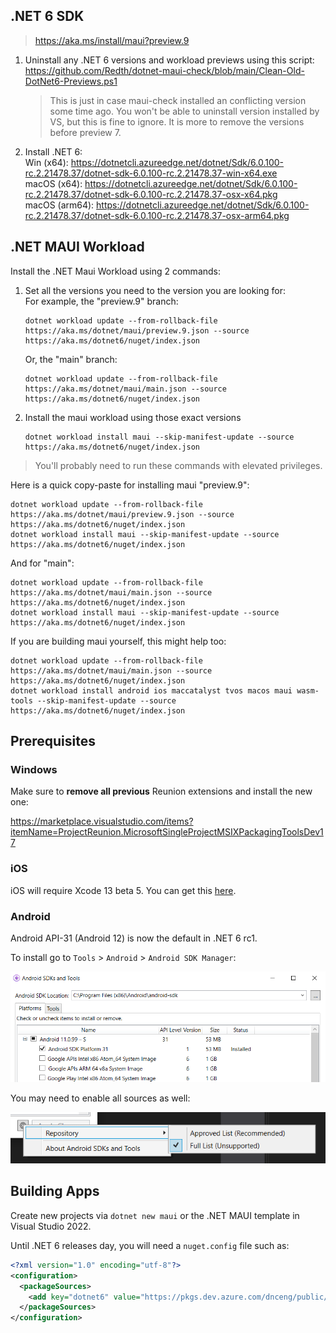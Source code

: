 ## .NET 6 SDK

> https://aka.ms/install/maui?preview.9


1. Uninstall any .NET 6 versions and workload previews using this script:  
   https://github.com/Redth/dotnet-maui-check/blob/main/Clean-Old-DotNet6-Previews.ps1  
   > This is just in case maui-check installed an conflicting version some time ago. You won't be able to uninstall version installed by VS, but this is fine to ignore. It is more to remove the versions before preview 7.
1. Install .NET 6:  
   Win (x64): https://dotnetcli.azureedge.net/dotnet/Sdk/6.0.100-rc.2.21478.37/dotnet-sdk-6.0.100-rc.2.21478.37-win-x64.exe   
   macOS (x64): https://dotnetcli.azureedge.net/dotnet/Sdk/6.0.100-rc.2.21478.37/dotnet-sdk-6.0.100-rc.2.21478.37-osx-x64.pkg  
   macOS (arm64): https://dotnetcli.azureedge.net/dotnet/Sdk/6.0.100-rc.2.21478.37/dotnet-sdk-6.0.100-rc.2.21478.37-osx-arm64.pkg

## .NET MAUI Workload

Install the .NET Maui Workload using 2 commands:

1. Set all the versions you need to the version you are looking for:  
   For example, the "preview.9" branch:
   ```
   dotnet workload update --from-rollback-file https://aka.ms/dotnet/maui/preview.9.json --source https://aka.ms/dotnet6/nuget/index.json
   ```
   Or, the "main" branch:
   ```
   dotnet workload update --from-rollback-file https://aka.ms/dotnet/maui/main.json --source https://aka.ms/dotnet6/nuget/index.json
   ```  
1. Install the maui workload using those exact versions
   ```
   dotnet workload install maui --skip-manifest-update --source https://aka.ms/dotnet6/nuget/index.json
   ```

> You'll probably need to run these commands with elevated privileges.

Here is a quick copy-paste for installing maui "preview.9":

```
dotnet workload update --from-rollback-file https://aka.ms/dotnet/maui/preview.9.json --source https://aka.ms/dotnet6/nuget/index.json
dotnet workload install maui --skip-manifest-update --source https://aka.ms/dotnet6/nuget/index.json
```
And for "main":

```
dotnet workload update --from-rollback-file https://aka.ms/dotnet/maui/main.json --source https://aka.ms/dotnet6/nuget/index.json
dotnet workload install maui --skip-manifest-update --source https://aka.ms/dotnet6/nuget/index.json
```

If you are building maui yourself, this might help too:

```
dotnet workload update --from-rollback-file https://aka.ms/dotnet/maui/main.json --source https://aka.ms/dotnet6/nuget/index.json
dotnet workload install android ios maccatalyst tvos macos maui wasm-tools --skip-manifest-update --source https://aka.ms/dotnet6/nuget/index.json
```

## Prerequisites

### Windows

Make sure to **remove all previous** Reunion extensions and install the new one:

https://marketplace.visualstudio.com/items?itemName=ProjectReunion.MicrosoftSingleProjectMSIXPackagingToolsDev17

### iOS

iOS will require Xcode 13 beta 5. You can get this [here](https://developer.apple.com/download/more/?name=Xcode).

### Android

Android API-31 (Android 12) is now the default in .NET 6 rc1.

To install go to `Tools` > `Android` > `Android SDK Manager`:

![SDK Manager](images/API-31.png)

You may need to enable all sources as well:

![SDK Manager](images/SDK-Manager-Sources.png)

## Building Apps

Create new projects via `dotnet new maui` or the .NET MAUI template in Visual Studio 2022.

Until .NET 6 releases day, you will need a `nuget.config` file such as:

```xml
<?xml version="1.0" encoding="utf-8"?>
<configuration>
  <packageSources>
    <add key="dotnet6" value="https://pkgs.dev.azure.com/dnceng/public/_packaging/dotnet6/nuget/v3/index.json" />
  </packageSources>
</configuration>
```
